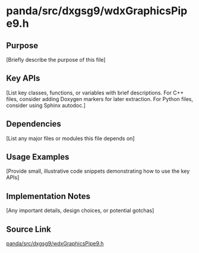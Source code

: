 # panda/src/dxgsg9/wdxGraphicsPipe9.h

## Purpose
[Briefly describe the purpose of this file]

## Key APIs
[List key classes, functions, or variables with brief descriptions.
For C++ files, consider adding Doxygen markers for later extraction.
For Python files, consider using Sphinx autodoc.]

## Dependencies
[List any major files or modules this file depends on]

## Usage Examples
[Provide small, illustrative code snippets demonstrating how to use the key APIs]

## Implementation Notes
[Any important details, design choices, or potential gotchas]

## Source Link
[panda/src/dxgsg9/wdxGraphicsPipe9.h](link_to_source_repository/panda/src/dxgsg9/wdxGraphicsPipe9.h)
